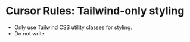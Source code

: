 # Cursor Rules: Tailwind-only styling
- Only use Tailwind CSS utility classes for styling.
- Do not write <style> tags or external CSS files.
- Prefer semantic HTML and accessibility best practices.
- Use Tailwind CDN: https://cdn.tailwindcss.com?plugins=typography,forms
- For text-heavy pages, apply `prose prose-invert`.
- For cards: rounded-2xl, ring-1 ring-white/10, shadow, backdrop-blur.
- For buttons: rounded-full, px-5 py-2.5, font-medium, focus-visible:ring-2.
- Maintain all existing links, filenames, and image paths.
- Keep design consistent across all pages (shared header/footer).
